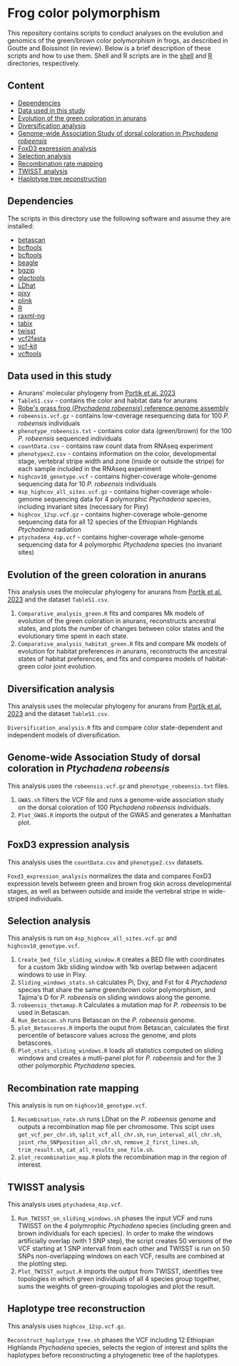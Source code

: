 # Frog color polymorphism

This repository contains scripts to conduct analyses on the evolution and genomics of the green/brown color polymorphism in frogs, as described in Goutte and Boissinot (in review). Below is a brief description of these scripts and how to use them. Shell and R scripts are in the [shell](https://github.com/SandraGoutte/frog_color_polymorphism/tree/main/shell) and [R](https://github.com/SandraGoutte/frog_color_polymorphism/tree/main/R) directories, respectively.

## Content
* [Dependencies](#dependencies)
* [Data used in this study](#data-used-in-this-study)
* [Evolution of the green coloration in anurans](#evolution-of-the-green-coloration-in-anurans)
* [Diversification analysis](#diversification-analysis)
* [Genome-wide Association Study of dorsal coloration in _Ptychadena robeensis_](#genome-wide-association-study-of-dorsal-coloration-in-_Ptychadena-robeensis_)
* [FoxD3 expression analysis](#foxD3-expression-analysis)
* [Selection analysis](#selection-analysis)
* [Recombination rate mapping](#recombination-rate-mapping)
* [TWISST analysis](#twisst-analysis)
* [Haplotype tree reconstruction](#haplotype-tree-reconstruction)



## Dependencies
The scripts in this directory use the following software and assume they are installed:

* [betascan](https://github.com/ksiewert/BetaScan)
* [bcftools](http://www.htslib.org/)
* [bcftools](http://www.htslib.org/)
* [beagle](https://faculty.washington.edu/browning/beagle/beagle.html)
* [bgzip](http://www.htslib.org/)
* [glactools](https://github.com/grenaud/glactools)
* [LDhat](https://github.com/auton1/LDhat)
* [pixy](https://pixy.readthedocs.io/en/latest/)
* [plink](https://www.cog-genomics.org/plink/)
* [R](https://cran.r-project.org/)
* [raxml-ng](https://github.com/amkozlov/raxml-ng)
* [tabix](http://www.htslib.org/)
* [twisst](https://github.com/simonhmartin/twisst)
* [vcf2fasta](https://github.com/santiagosnchez/vcf2fasta)
* [vcf-kit](https://github.com/AndersenLab/VCF-kit)
* [vcftools](https://vcftools.github.io/index.html)

## Data used in this study

* Anurans' molecular phylogeny from [Portik et al. 2023](https://www.sciencedirect.com/science/article/pii/S1055790323002075)
* `TableS1.csv` - contains the color and habitat data for anurans
* [Robe's grass frog (_Ptychadena robeensis_) reference genome assembly](https://www.ncbi.nlm.nih.gov/datasets/genome/GCA_036250615.1/)
* `robeensis.vcf.gz` - contains low-coverage resequencing data for 100 _P. robeensis_ individuals
* `phenotype_robeensis.txt` - contains color data (green/brown) for the 100 _P. robeensis_ sequenced individuals
* `countData.csv` - contains raw count data from RNAseq experiment
* `phenotypes2.csv` - contains information on the color, developmental stage, vertebral stripe width and zone (inside or outside the stripe) for each sample included in the RNAseq experiment
* `highcov10_genotype.vcf` - contains higher-coverage whole-genome sequencing data for 10 
_P. robeensis_ individuals
* `4sp_highcov_all_sites.vcf.gz` - contains higher-coverage whole-genome sequencing data for 4 polymorphic _Ptychadena_ species, including invariant sites (necessary for Pixy)
* `highcov_12sp.vcf.gz` - contains higher-coverage whole-genome sequencing data for all 12 species of the Ethiopian Highlands _Ptychadena_ radiation
* `ptychadena_4sp.vcf` - contains higher-coverage whole-genome sequencing data for 4 polymorphic _Ptychadena_ species (no invariant sites)


## Evolution of the green coloration in anurans
This analysis uses the molecular phylogeny for anurans from [Portik et al. 2023](https://www.sciencedirect.com/science/article/pii/S1055790323002075) and the dataset `TableS1.csv`. 

1. `Comparative_analysis_green.R` fits and compares Mk models of evolution of the green coloration in anurans, reconstructs ancestral states, and plots the number of changes between color states and the evolutionary time spent in each state.
2. `Comparative_analysis_habitat_green.R` fits and compare Mk models of evolution for habitat preferences in anurans, reconstructs the ancestral states of habitat preferences, and fits and compares models of habitat-green color joint evolution.

## Diversification analysis
This analysis uses the molecular phylogeny for anurans from [Portik et al. 2023](https://www.sciencedirect.com/science/article/pii/S1055790323002075) and the dataset `TableS1.csv`. 

`Diversification_analysis.R` fits and compare color state-dependent and independent models of diversification.

## Genome-wide Association Study of dorsal coloration in _Ptychadena robeensis_

This analysis uses the `robeensis.vcf.gz` and `phenotype_robeensis.txt` files.

1. `GWAS.sh` filters the VCF file and runs a genome-wide association study on the dorsal coloration of 100 _Ptychadena robeensis_ individuals.
2. `Plot_GWAS.R` imports the output of the GWAS and generates a Manhattan plot. 

## FoxD3 expression analysis

This analysis uses the `countData.csv` and `phenotype2.csv` datasets.

`Foxd3_expression_analysis` normalizes the data and compares FoxD3 expression levels between green and brown frog skin across developmental stages, as well as between outside and inside the vertebral stripe in wide-striped individuals. 

## Selection analysis

This analysis is run on `4sp_highcov_all_sites.vcf.gz` and `highcov10_genotype.vcf`.

1. `Create_bed_file_sliding_window.R` creates a BED file with coordinates for a custom 3kb sliding window with 1kb overlap between adjacent windows to use in Pixy.
2. `Sliding_windows_stats.sh` calculates Pi, Dxy, and Fst for 4 _Ptychadena_ species that share the same green/brown color polymorphism, and Tajima's D for _P. robeensis_ on sliding windows along the genome.
3. `robeensis_thetamap.R` Calculates a mutation map for _P. robeensis_ to be used in Betascan.
4. `Run_Betascan.sh` runs Betascan on the _P. robeensis_ genome.
5. `plot_Betascores.R` imports the ouput from Betascan, calculates the first percentile of betascore values across the genome, and plots betascores.
6. `Plot_stats_sliding_windows.R` loads all statistics computed on sliding windows and creates a mutli-panel plot for _P. robeensis_ and for the 3 other polymorphic _Ptychadena_ species.

## Recombination rate mapping

This analysis is run on `highcov10_genotype.vcf`.

1. `Recombination_rate.sh` runs LDhat on the _P. robeensis_ genome and outputs a recombination map file per chromosome. This scipt uses `get_vcf_per_chr.sh`, `split_vcf_all_chr.sh`, `run_interval_all_chr.sh`, `joint_rho_SNPposition_all_chr.sh`, `remove_2_first_lines.sh`, `trim_result.sh`, `cat_all_results_one_file.sh`.
2. `plot_recombination_map.R` plots the recombination map in the region of interest.

## TWISST analysis

This analysis uses `ptychadena_4sp.vcf`.

1. `Run_TWISST_on_sliding_windows.sh` phases the input VCF and runs TWISST on the 4 polymrophic _Ptychadena_ species (including green and brown individuals for each species). In order to make the windows artificially overlap (with 1 SNP step), the script creates 50 versions of the VCF starting at 1 SNP intervall from each other and TWISST is run on 50 SNPs non-overlapping windows on each VCF, results are combined at the plotting step.
2. `Plot_TWISST_output.R` imports the output from TWISST, identifies tree topologies in which green individuals of all 4 species group together, sums the weights of green-grouping topologies and plot the result.

## Haplotype tree reconstruction

This analysis uses `highcov_12sp.vcf.gz`.

`Reconstruct_haplotype_tree.sh` phases the VCF including 12 Ethiopian Highlands _Ptychadena_ species, selects the region of interest and splits the haplotypes before reconstructing a phylogenetic tree of the haplotypes.
